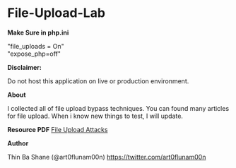# File-Upload-Lab

<b>Make Sure in php.ini</b>

"file_uploads = On" <br>
"expose_php=off"

<b>Disclaimer:</b>

Do not host this application on live or production environment.

<b>About</b>

I collected all of file upload bypass techniques. You can found many articles for file upload. When i know new things to test, I will update. 

<b>Resource PDF</b>
<a href="https://github.com/LunaM00n/File-Upload-Lab/blob/master/File%20Upload%20Attack.pdf">File Upload Attacks</a>

<b>Author</b>

Thin Ba Shane (@art0flunam00n) 
https://twitter.com/art0flunam00n
